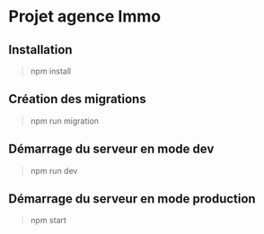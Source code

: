 # Projet agence Immo

## Installation
> npm install

## Création des migrations
> npm run migration

## Démarrage du serveur en mode dev
> npm run dev

## Démarrage du serveur en mode production
> npm start
